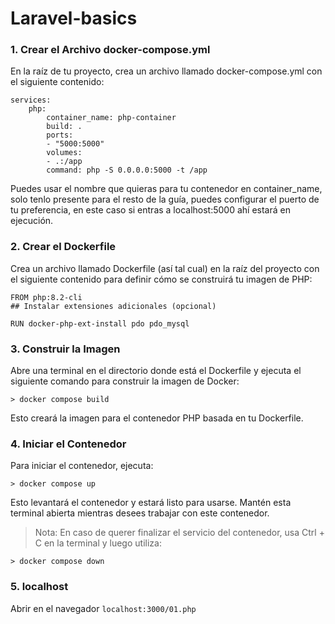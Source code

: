 # Laravel-basics

### 1. Crear el Archivo docker-compose.yml​

En la raíz de tu proyecto, crea un archivo llamado docker-compose.yml con el siguiente contenido:


```
services:
    php:
        container_name: php-container
        build: .
        ports:
        - "5000:5000"
        volumes:
        - .:/app
        command: php -S 0.0.0.0:5000 -t /app
```

Puedes usar el nombre que quieras para tu contenedor en container_name, solo tenlo presente para el resto de la guía, puedes configurar el puerto de tu preferencia, en este caso si entras a localhost:5000 ahí estará en ejecución.



### 2. Crear el Dockerfile​

Crea un archivo llamado Dockerfile (así tal cual) en la raíz del proyecto con el siguiente contenido para definir cómo se construirá tu imagen de PHP:

```
FROM php:8.2-cli
## Instalar extensiones adicionales (opcional)

RUN docker-php-ext-install pdo pdo_mysql 
```


### 3. Construir la Imagen​

Abre una terminal en el directorio donde está el Dockerfile y ejecuta el siguiente comando para construir la imagen de Docker:



``` 
> docker compose build
```


Esto creará la imagen para el contenedor PHP basada en tu Dockerfile.



### 4. Iniciar el Contenedor​

Para iniciar el contenedor, ejecuta:



```
> docker compose up
```


Esto levantará el contenedor y estará listo para usarse. Mantén esta terminal abierta mientras desees trabajar con este contenedor.

> Nota: En caso de querer finalizar el servicio del contenedor, usa Ctrl + C en la terminal y luego utiliza:



```
> docker compose down
```

### 5. localhost
Abrir en el navegador `localhost:3000/01.php`